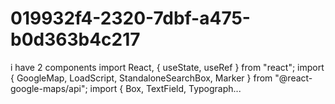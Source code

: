 # 019932f4-2320-7dbf-a475-b0d363b4c217
i have 2 components  import React, { useState, useRef } from "react"; import { GoogleMap, LoadScript, StandaloneSearchBox, Marker } from "@react-google-maps/api"; import { Box, TextField, Typograph...
